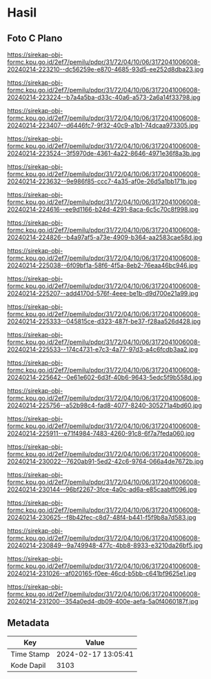 # Hasil

## Foto C Plano

https://sirekap-obj-formc.kpu.go.id/2ef7/pemilu/pdpr/31/72/04/10/06/3172041006008-20240214-223210--dc56259e-e870-4685-93d5-ee252d8dba23.jpg

https://sirekap-obj-formc.kpu.go.id/2ef7/pemilu/pdpr/31/72/04/10/06/3172041006008-20240214-223224--b7a4a5ba-d33c-40a6-a573-2a6a14f33798.jpg

https://sirekap-obj-formc.kpu.go.id/2ef7/pemilu/pdpr/31/72/04/10/06/3172041006008-20240214-223407--d6446fc7-9f32-40c9-a1b1-74dcaa973305.jpg

https://sirekap-obj-formc.kpu.go.id/2ef7/pemilu/pdpr/31/72/04/10/06/3172041006008-20240214-223524--3f5970de-4361-4a22-8646-4971e36f8a3b.jpg

https://sirekap-obj-formc.kpu.go.id/2ef7/pemilu/pdpr/31/72/04/10/06/3172041006008-20240214-223632--9e986f85-ccc7-4a35-af0e-26d5a1bb171b.jpg

https://sirekap-obj-formc.kpu.go.id/2ef7/pemilu/pdpr/31/72/04/10/06/3172041006008-20240214-224616--ee9d1166-b24d-4291-8aca-6c5c70c8f998.jpg

https://sirekap-obj-formc.kpu.go.id/2ef7/pemilu/pdpr/31/72/04/10/06/3172041006008-20240214-224826--b4a97af5-a73e-4909-b364-aa2583cae58d.jpg

https://sirekap-obj-formc.kpu.go.id/2ef7/pemilu/pdpr/31/72/04/10/06/3172041006008-20240214-225038--6f09bf1a-58f6-4f5a-8eb2-76eaa46bc946.jpg

https://sirekap-obj-formc.kpu.go.id/2ef7/pemilu/pdpr/31/72/04/10/06/3172041006008-20240214-225207--add4170d-576f-4eee-be1b-d9d700e21a99.jpg

https://sirekap-obj-formc.kpu.go.id/2ef7/pemilu/pdpr/31/72/04/10/06/3172041006008-20240214-225333--045815ce-d323-487f-be37-f28aa526d428.jpg

https://sirekap-obj-formc.kpu.go.id/2ef7/pemilu/pdpr/31/72/04/10/06/3172041006008-20240214-225533--174c4731-e7c3-4a77-97d3-a4c6fcdb3aa2.jpg

https://sirekap-obj-formc.kpu.go.id/2ef7/pemilu/pdpr/31/72/04/10/06/3172041006008-20240214-225642--0e61e602-6d3f-40b6-9643-5edc5f9b558d.jpg

https://sirekap-obj-formc.kpu.go.id/2ef7/pemilu/pdpr/31/72/04/10/06/3172041006008-20240214-225756--a52b98c4-fad8-4077-8240-305271a4bd60.jpg

https://sirekap-obj-formc.kpu.go.id/2ef7/pemilu/pdpr/31/72/04/10/06/3172041006008-20240214-225911--e71f4984-7483-4260-91c8-6f7a7feda060.jpg

https://sirekap-obj-formc.kpu.go.id/2ef7/pemilu/pdpr/31/72/04/10/06/3172041006008-20240214-230022--7620ab91-5ed2-42c6-9764-066a4de7672b.jpg

https://sirekap-obj-formc.kpu.go.id/2ef7/pemilu/pdpr/31/72/04/10/06/3172041006008-20240214-230144--96bf2267-3fce-4a0c-ad6a-e85caabff096.jpg

https://sirekap-obj-formc.kpu.go.id/2ef7/pemilu/pdpr/31/72/04/10/06/3172041006008-20240214-230625--f8b42fec-c8d7-48f4-b441-f5f9b8a7d583.jpg

https://sirekap-obj-formc.kpu.go.id/2ef7/pemilu/pdpr/31/72/04/10/06/3172041006008-20240214-230849--9a749948-477c-4bb8-8933-e3210da26bf5.jpg

https://sirekap-obj-formc.kpu.go.id/2ef7/pemilu/pdpr/31/72/04/10/06/3172041006008-20240214-231026--af020165-f0ee-46cd-b5bb-c641bf9625e1.jpg

https://sirekap-obj-formc.kpu.go.id/2ef7/pemilu/pdpr/31/72/04/10/06/3172041006008-20240214-231200--354a0ed4-db09-400e-aefa-5a0f4060187f.jpg


## Metadata

| Key        | Value               |
| ---------- | ------------------- |
| Time Stamp | 2024-02-17 13:05:41 |
| Kode Dapil | 3103                |



